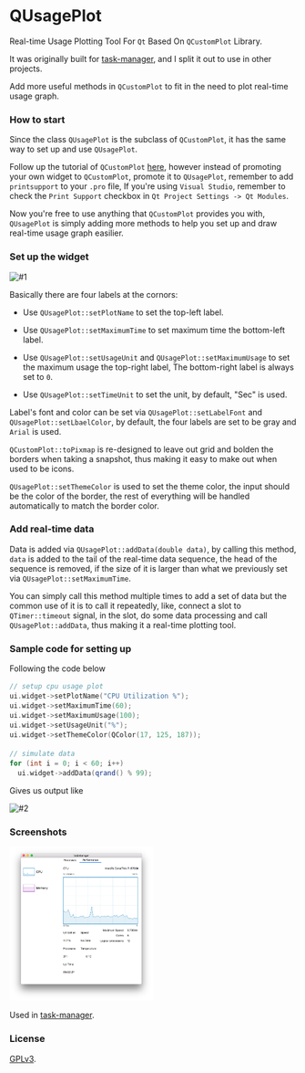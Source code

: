 # QUsagePlot

Real-time Usage Plotting Tool For `Qt` Based On `QCustomPlot` Library.

It was originally built for [task-manager](https://github.com/RyanWangGit/task-manager), and I split it out to use in other projects.

Add more useful methods in `QCustomPlot` to fit in the need to plot real-time usage graph.

### How to start
Since the class `QUsagePlot` is the subclass of `QCustomPlot`, it has the same way to set up and use `QUsagePlot`.

Follow up the tutorial of `QCustomPlot` [here](http://www.qcustomplot.com/index.php/tutorials/settingup),
however instead of promoting your own widget to `QCustomPlot`, promote it to `QUsagePlot`, remember to add `printsupport` to your `.pro` file,
If you're using `Visual Studio`, remember to check the `Print Support` checkbox in `Qt Project Settings -> Qt Modules`.

Now you're free to use anything that `QCustomPlot` provides you with, `QUsagePlot` is simply adding more methods to
help you set up and draw real-time usage graph easilier.

### Set up the widget
![#1](https://github.com/RyanWangGit/QUsagePlot/raw/master/Screenshots/1.png)

Basically there are four labels at the cornors:

- Use `QUsagePlot::setPlotName` to set the top-left label.

- Use `QUsagePlot::setMaximumTime` to set maximum time the bottom-left label.

- Use `QUsagePlot::setUsageUnit` and `QUsagePlot::setMaximumUsage` to set the maximum usage the top-right label,
The bottom-right label is always set to `0`.

- Use `QUsagePlot::setTimeUnit` to set the unit, by default, "Sec" is used.

Label's font and color can be set via `QUsagePlot::setLabelFont` and `QUsagePlot::setLbaelColor`, by default, the four labels
are set to be gray and `Arial` is used.

`QCustomPlot::toPixmap` is re-designed to leave out grid and bolden the borders when taking a snapshot,
thus making it easy to make out when used to be icons.

`QUsagePlot::setThemeColor` is used to set the theme color, the input should be the color of the border,
the rest of everything will be handled automatically to match the border color.

### Add real-time data
Data is added via `QUsagePlot::addData(double data)`, by calling this method, `data` is added to
the tail of the real-time data sequence, the head of the sequence is removed, if the size of it
is larger than what we previously set via `QUsagePlot::setMaximumTime`.

You can simply call this method multiple times to add a set of data but the common use of it
is to call it repeatedly, like, connect a slot to `QTimer::timeout` signal, in the slot, do some
data processing and call `QUsagePlot::addData`, thus making it a real-time plotting tool.

### Sample code for setting up

Following the code below

```cpp
// setup cpu usage plot
ui.widget->setPlotName("CPU Utilization %");
ui.widget->setMaximumTime(60);
ui.widget->setMaximumUsage(100);
ui.widget->setUsageUnit("%");
ui.widget->setThemeColor(QColor(17, 125, 187));

// simulate data
for (int i = 0; i < 60; i++)
  ui.widget->addData(qrand() % 99);
```

Gives us output like

![#2](https://github.com/RyanWangGit/QUsagePlot/raw/master/Screenshots/2.png)

### Screenshots
<img src="https://github.com/RyanWangGit/TaskManager/raw/master/screenshots/2.png" width="50%" />

Used in [task-manager](https://github.com/RyanWangGit/task-manager).

### License
[GPLv3](https://github.com/RyanWangGit/QUsagePlot/blob/master/LICENSE).
